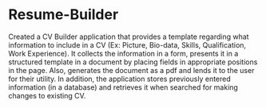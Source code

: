 # Resume-Builder
Created a CV Builder application that provides a template regarding what information to include in a CV (Ex: Picture, Bio-data, Skills, Qualification, Work Experience). 
It collects the information in a form, presents it in a structured template in a document by placing fields in appropriate positions in the page. 
Also, generates the document as a pdf and lends it to the user for their utility. In addition, the application stores
previously entered information (in a database) and retrieves it when searched for making changes to existing CV.
